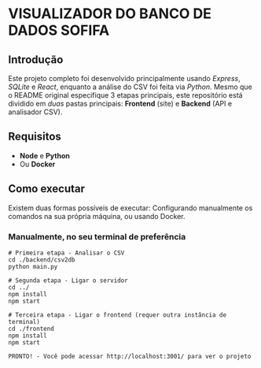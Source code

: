 # VISUALIZADOR DO BANCO DE DADOS SOFIFA

## Introdução

Este projeto completo foi desenvolvido principalmente usando _Express_, _SQLite_ e _React_, enquanto a análise do CSV foi feita via _Python_. Mesmo que o README original especifique 3 etapas principais, este repositório está dividido em _duas_ pastas principais: **Frontend** (site) e **Backend** (API e analisador CSV).

## Requisitos

- **Node** e **Python**
- Ou **Docker**

## Como executar

Existem duas formas possíveis de executar: Configurando manualmente os comandos na sua própria máquina, ou usando Docker.

### Manualmente, no seu terminal de preferência

```
# Primeira etapa - Analisar o CSV
cd ./backend/csv2db
python main.py

# Segunda etapa - Ligar o servidor
cd ../
npm install
npm start

# Terceira etapa - Ligar o frontend (requer outra instância de terminal)
cd ./frontend
npm install
npm start

PRONTO! - Você pode acessar http://localhost:3001/ para ver o projeto
```
